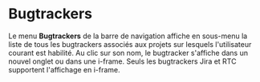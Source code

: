 # Bugtrackers
Le menu **Bugtrackers** de la barre de navigation affiche en sous-menu la liste de tous les bugtrackers associés aux projets sur lesquels l'utilisateur courant est habilité. 
Au clic sur son nom, le bugtracker s'affiche dans un nouvel onglet ou dans une i-frame. Seuls les bugtrackers Jira et RTC supportent l'affichage en i-frame.
<!--stackedit_data:
eyJoaXN0b3J5IjpbLTczMzg2MjEyOSw0ODAxODAwNzcsLTcxNz
QxMzQ2OCwyMTEwODczMDQwLC0xOTU2MjE3NTU0LC01MzA5MzM0
NTcsLTk3Mjc0NTI0OCwxMzM2NTExNzM1LC0xNTk1Mjg3OTQ2XX
0=
-->